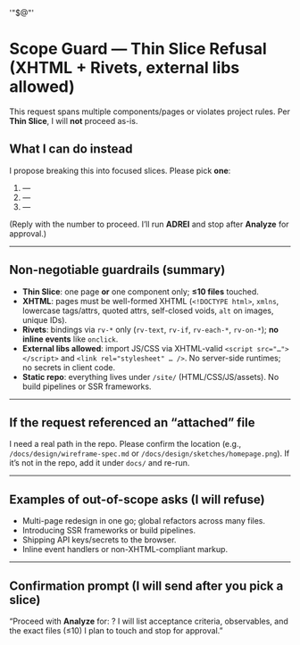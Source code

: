 '"$@"'
# Scope Guard — Thin Slice Refusal (XHTML + Rivets, external libs allowed)

This request spans multiple components/pages or violates project rules. Per **Thin Slice**, I will **not** proceed as-is.

## What I can do instead
I propose breaking this into focused slices. Please pick **one**:

1) <slice-1-title> — <one-sentence outcome>
2) <slice-2-title> — <one-sentence outcome>
3) <slice-3-title> — <one-sentence outcome>

(Reply with the number to proceed. I’ll run **ADREI** and stop after **Analyze** for approval.)

---

## Non-negotiable guardrails (summary)
- **Thin Slice**: one page **or** one component only; **≤10 files** touched.
- **XHTML**: pages must be well-formed XHTML (`<!DOCTYPE html>`, `xmlns`, lowercase tags/attrs, quoted attrs, self-closed voids, `alt` on images, unique IDs).
- **Rivets**: bindings via `rv-*` only (`rv-text`, `rv-if`, `rv-each-*`, `rv-on-*`); **no inline events** like `onclick`.
- **External libs allowed**: import JS/CSS via XHTML-valid `<script src="…"></script>` and `<link rel="stylesheet" … />`. No server-side runtimes; no secrets in client code.
- **Static repo**: everything lives under `/site/` (HTML/CSS/JS/assets). No build pipelines or SSR frameworks.

---

## If the request referenced an “attached” file
I need a real path in the repo. Please confirm the location (e.g., `/docs/design/wireframe-spec.md` or `/docs/design/sketches/homepage.png`). If it’s not in the repo, add it under `docs/` and re-run.

---

## Examples of out-of-scope asks (I will refuse)
- Multi-page redesign in one go; global refactors across many files.
- Introducing SSR frameworks or build pipelines.
- Shipping API keys/secrets to the browser.
- Inline event handlers or non-XHTML-compliant markup.

---

## Confirmation prompt (I will send after you pick a slice)
“Proceed with **Analyze** for: <chosen-slice-title>? I will list acceptance criteria, observables, and the exact files (≤10) I plan to touch and stop for approval.”
